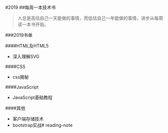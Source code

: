#2019
##每周一本技术书

>人总是高估自己一天能做的事情，而低估自己一年能做的事情，进步从每周读一本书开始。

###2019书单

####HTML及HTML5
+ 深入理解SVG 

####CSS
+ css揭秘

####JavaScript
+ JavaScript基础教程

####其他
+ 客户端存储技术
+ bootstrap实战# reading-note
